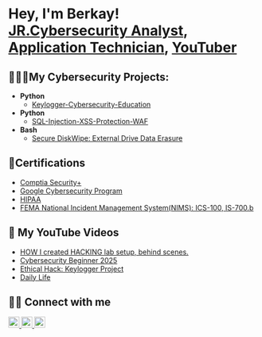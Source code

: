 <h1>Hey, I'm Berkay! <br/><a href="https://github.com/cyberbeko">JR.Cybersecurity Analyst</a>, <a href="https://www.linkedin.com/in/berkayyildirim44/">Application Technician</a>, <a href="https://www.youtube.com/@BerkayYildirim-BY">YouTuber</a></h1>
<h2>🧑🏻‍💻My Cybersecurity Projects:</h2>

- <b>Python</b>
  - [Keylogger-Cybersecurity-Education](https://github.com/cyberbeko/keylogger-cybersecurity-education.git)
- <b>Python</b>
  - [SQL-Injection-XSS-Protection-WAF](https://github.com/cyberbeko/SQL-Injection-XSS-Protection-WAF.git)
- <b>Bash</b>
  - [Secure DiskWipe: External Drive Data Erasure](https://github.com/cyberbeko/disk_sanitization.git)


<h2>📄Certifications</h2>

- [Comptia Security+](https://imgur.com/4k5kODW)
- [Google Cybersecurity Program](https://i.imgur.com/QxSc2VB.png)
- [HIPAA](https://i.imgur.com/KVFDQj2.png)
- [FEMA National Incident Management System(NIMS): ICS-100, IS-700.b](https://i.imgur.com/cQgeVQZ.png)

<h2>🎥 My YouTube Videos</h2>

- [HOW I created HACKING lab setup, behind scenes.](https://youtu.be/W_J2TSroKSA?si=pcqRvGA0113aTZkV)
- [Cybersecurity Beginner 2025](https://youtu.be/3Br7dL2BIbE?si=07l3-KORnNeuhbgd)
- [Ethical Hack: Keylogger Project](https://youtu.be/4kLb7yub7fU)
- [Daily Life](https://youtu.be/lgzWLmlhG2Y?si=JjVgxScQY1-nOCjx)

<h2> 🖐🏻 Connect with me</h2>

<a href="https://www.youtube.com/@BerkayYildirim-BY" target="_blank">
<img src="https://i.imgur.com/npm9IOb.png" width="22px" alt="YouTube logo">
</a>

<a href="https://www.linkedin.com/in/berkayyildirim44/" target="_blank">
<img src="https://i.imgur.com/AmJua6b.png" width="22px" alt="LinkedIn logo">
</a>
<a href="https://x.com/berkayildirimx" target="_blank">
<img src="https://i.imgur.com/a1V38f9.png" width="22px" alt="Twitter logo">
